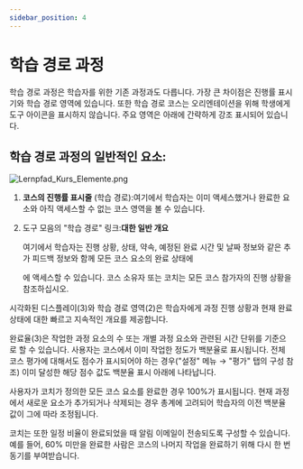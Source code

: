 ```yaml
---
sidebar_position: 4
---
```


# 학습 경로 과정

학습 경로 과정은 학습자를 위한 기존 과정과도 다릅니다. 가장 큰 차이점은 진행률 표시기와 학습 경로 영역에 있습니다. 또한 학습 경로 코스는 오리엔테이션을 위해 학생에게 도구 아이콘을 표시하지 않습니다. 주요 영역은 아래에 간략하게 강조 표시되어 있습니다.

## 학습 경로 과정의 일반적인 요소:

 ![Lernpfad_Kurs_Elemente.png](/img/course_create/Lernpfad_Kurs_Elemente.png)

1. **코스의 진행률 표시줄** (학습 경로):여기에서 학습자는 이미 액세스했거나 완료한 요소와 아직 액세스할 수 없는 코스 영역을 볼 수 있습니다.
2. 도구 모음의 "학습 경로" 링크:**대한 일반 개요**
    
    여기에서 학습자는 진행 상황, 상태, 약속, 예정된 완료 시간 및 날짜 정보와 같은 추가 피드백 정보와 함께 모든 코스 요소의 완료 상태에
    
    에 액세스할 수 있습니다. 코스 소유자 또는 코치는 모든 코스 참가자의 진행 상황을 참조하십시오.



시각화된 디스플레이(3)와 학습 경로 영역(2)은 학습자에게 과정 진행 상황과 현재 완료 상태에 대한 빠르고 지속적인 개요를 제공합니다.

완료율(3)은 작업한 과정 요소의 수 또는 개별 과정 요소와 관련된 시간 단위를 기준으로 할 수 있습니다. 사용자는 코스에서 이미 작업한 정도가 백분율로 표시됩니다. 전체 코스 평가에 대해서도 점수가 표시되어야 하는 경우("설정" 메뉴 → "평가" 탭의 구성 참조) 이미 달성한 해당 점수 값도 백분율 표시 아래에 나타납니다.

사용자가 코치가 정의한 모든 코스 요소를 완료한 경우 100%가 표시됩니다. 현재 과정에서 새로운 요소가 추가되거나 삭제되는 경우 총계에 고려되어 학습자의 이전 백분율 값이 그에 따라 조정됩니다.

코치는 또한 일정 비율이 완료되었을 때 알림 이메일이 전송되도록 구성할 수 있습니다. 예를 들어, 60% 미만을 완료한 사람은 코스의 나머지 작업을 완료하기 위해 다시 한 번 동기를 부여받습니다.
